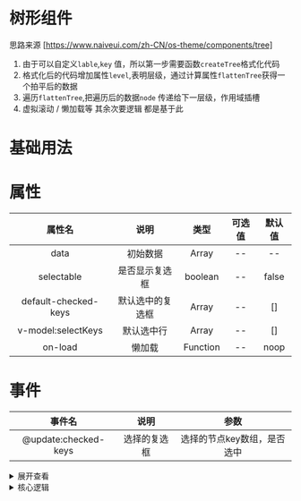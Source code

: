 # 树形组件

思路来源 [https://www.naiveui.com/zh-CN/os-theme/components/tree]

1.  由于可以自定义`lable`,`key` 值，所以第一步需要函数`createTree`格式化代码
2.  格式化后的代码增加属性`level`,表明层级，通过计算属性`flattenTree`获得一个拍平后的数据
3.  遍历`flattenTree`,把遍历后的数据`node` 传递给下一层级，作用域插槽
4.  虚拟滚动 / 懒加载等 其余次要逻辑 都是基于此

# 基础用法

<myTree></myTree>

<script setup>
  import myTree from "../../../src/components/tree/index.vue" 
</script>

# 属性

|        属性名        |       说明       |   类型   | 可选值 | 默认值 |
| :------------------: | :--------------: | :------: | :----: | :----: |
|         data         |     初始数据     |  Array   |   --   |   --   |
|      selectable      |  是否显示复选框  | boolean  |   --   | false  |
| default-checked-keys | 默认选中的复选框 |  Array   |   --   |   []   |
|  v-model:selectKeys  |    默认选中行    |  Array   |   --   |   []   |
|       on-load        |      懒加载      | Function |   --   |  noop  |
# 事件
|        事件名        |     说明     |            参数             |
| :------------------: | :----------: | :-------------------------: |
| @update:checked-keys | 选择的复选框 | 选择的节点key数组，是否选中 |


<details>

<summary>展开查看</summary>

```vue
<template>
  <div class="m-20 border">
    <Tree
      :data="data"
      v-model:selectKeys="model"
      selectable
      multiple
      checkable
      cascade
      :default-checked-keys="defaultCheckedKeys"
      :on-load="handleLoad"
      @update:checked-keys="updateCheckedKeys"
    >
      <!--虚拟加载 :on-load="handleLoad" -->
      <template #default="{ node }">
        {{ node.label }}
      </template>
    </Tree>
  </div>
</template>
<script lang="ts" setup>
import Tree from "./tree.vue";
import { onMounted, ref, computed, reactive, watch } from "vue";
import { Key, TreeOption, TreeNode } from "./types";
// vitepress 不可以使用
// defineOptions({
//   name: "myTree",
// });

const defaultCheckedKeys = ref<Key[]>(["40"]);
const updateCheckedKeys = (node, val) => {
  defaultCheckedKeys.value = val;
};
const model = ref<Key[]>(["40", "4130"]);

// 懒加载
function handleLoad(node: TreeOption) {
  return new Promise<TreeOption[]>(resolve => {
    setTimeout(() => {
      resolve([
        {
          key: node.key + nextLabel(node.label) + Math.random(),
          label: nextLabel(),
          children: [],
          isLeaf: false,
        },
      ]);
    }, 1000);
  });
}

const data = createData();

function createData(level = 4, baseKey = ""): TreeOption[] {
  if (!level) return [];
  return Array.from({ length: level }, (_, index) => {
    const key = "" + baseKey + level + index;
    const label = createLabel(level);
    return {
      label,
      key,
      children: createData(level - 1, key),
    };
  });
}

function createLabel(level: number): string {
  if (level === 4) return "道生一";
  if (level === 3) return "一生二";
  if (level === 2) return "二生三";
  if (level === 1) return "三生万物";
  return "";
}

function nextLabel(currentLabel?: Key): string {
  if (!currentLabel) return "虚拟道生一";
  if (currentLabel === "道生一") return "一生二";
  if (currentLabel === "一生二") return "二生三";
  if (currentLabel === "二生三") {
    return "三生万物";
  }
  if (currentLabel === "三生万物") {
    return "Out of Tao, One is born";
  }
  return "";
}
</script>
```

</details>

<details >
<summary>核心逻辑</summary>

## 1. 形成一个通用的数据结构

```ts {37-46}
// 初始数据
let data = [
   {
       "userLabelName": "道生一",
       "userKey": "40",
       "children": [
           {
               "userLabelName": "一生二",
               "userKey": "4030",
               "children": []
           }
       ]
   },
   {
       "userLabelName": "道生一",
       "userKey": "41",
       "children": [
           {
               "userLabelName": "一生二",
               "userKey": "4130",
               "children": []
           }
       ]
   }
]
// 用户传递的 lable / key, 是一个 props
let props= {
 label = 'userLabelName',
 key = 'userKey';
}
// 需要格式化为一个固定字段的数据结构，由于是不确定层级结构，使用递归
// 返回一个 固定结构为 { label,key,children } 的数据结构
function createTree(data: TreeOption[], parent?: TreeNode): TreeNode[] {
 function traversal(data, parent: TreeNode | null = null) {
   return data.map(node => {

     const children = treeOptions.getChildren(node || []);
     const treeNode: TreeNode = {
       key: treeOptions.getKey(node),
       label: treeOptions.getLabel(node),
       children: [],
     };
     if (children.length > 0) {
       treeNode.children = traversal(node.children, treeNode);
     }

     return treeNode;
   });
 }
 const result: TreeNode[] = traversal(data, parent);
 return result;
}

let tree  = createTree(data)
// 格式化后的数据
// tree = [
//    {
//        "key": "40",
//        "label": "道生一",
//        "children": [
//            {
//                "key": "4030",
//                "label": "一生二",
//                "children": [],
//            }
//        ],
//    },
//    {
//        "key": "41",
//        "label": "道生一",
//        "children": [
//            {
//                "key": "4130",
//                "label": "一生二",
//                "children": [],
//            }
//        ],
//    }
// ]

// 使用 `treeOptions`
let treeOptions = {
 getKey(node:TreeNode){
   return node[props.key]
 },
 getLabel(node:TreeNode){
   return node[props.label]
 }
}
```

## 2. 扁平化数据结构

```ts{12-26}
//  要默认展开的数据,假设展开40
let expandKeysSet = new Set(["40"]);

const flattenTree = function () {
  let expandKeys = expandKeysSet;
  // 结果集
  let flattenNodes: TreeNode[] = [];
  let nodes = tree || [];
  let stack: TreeNode[] = [];

  // 深度优先
  for (let i = nodes.length - 1; i >= 0; i--) {
    stack.push(nodes[i]);
  }

  while (stack.length) {
    let node = stack.pop();
    if (!node) continue;
    flattenNodes.push(node);
    if (expandKeys.has(node.key)) {
      const children = node.children;
      for (let i = children.length - 1; i >= 0; i--) {
        stack.push(children[i]);
      }
    }
  }
  return flattenNodes;
};

//  flattenNodes = [
//   {
//     key: "40",
//     label: "道生一",
//     children: [{ key: "4030", label: "一生二", children: [] }],
//   },
//   { key: "4030", label: "一生二", children: [] },
//   {
//     key: "41",
//     label: "道生一",
//     children: [{ key: "4130", label: "一生二", children: [] }],
//   },
// ];
```

## 层级问题

> 如果数据都是平行的话，怎么设置层级？需要`level` 属性  
> 还需要设置子元素的选择，改变父元素的状态，需要`parentKey`属性记录当前的父级元素
> 完整的 `createTree` 结构

```ts {11-12}
function createTree(data: TreeOption[], parent?: TreeNode): TreeNode[] {
  function traversal(data, parent: TreeNode | null = null) {
    return data.map(node => {
      const children = treeOptions.getChildren(node || []);
      const treeNode: TreeNode = {
        key: treeOptions.getKey(node),
        label: treeOptions.getLabel(node),
        children: [],
        rowNode: node,
        isLeaf: node.isLeaf ?? children.length,
        level: parent ? parent.level + 1 : 0,
        parentKey: parent?.key,
      };
      if (children.length > 0) {
        treeNode.children = traversal(node.children, treeNode);
      }
      return treeNode;
    });
  }
  const result: TreeNode[] = traversal(data, parent);
  return result;
}
```

## 一些 ts 类型

```ts
interface TreeNode extends Required<TreeOption> {
  level: number;
  rowNode: TreeOption;
  children: TreeNode[];
  isLeaf: boolean;
  parentKey: Key | undefined;
}

interface TreeOption {
  label?: string;
  key?: string;
  children?: TreeOption[];
  isLeaf?: boolean;
  [key: string]: unknown;
}

type R<T> = Required<T>;

type F<T, V> = {
  [K in keyof T as T[K] extends V ? K : never]: K;
};

type C<T extends object, V> = {
  [K in keyof F<T, V>]: K;
}[keyof F<T, V>];

// 从 TreeOption 获取 类型为 string 的 key的联合类型，没什么卵用
type J = C<R<TreeOption>, string>; // 'label' | 'key'
```

</details>

